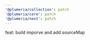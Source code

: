 ```yaml
---
'@plumeria/collection': patch
'@plumeria/core': patch
'@plumeria/next': patch
---
```


feat: build imporve and add sourceMap
